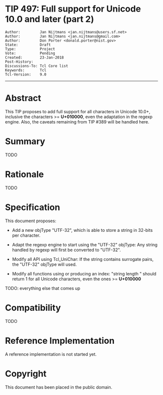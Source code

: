 # TIP 497: Full support for Unicode 10.0 and later (part 2)
	Author:         Jan Nijtmans <jan.nijtmans@users.sf.net>
	Author:         Jan Nijtmans <jan.nijtmans@gmail.com>
	Author:         Don Porter <donald.porter@nist.gov>
	State:          Draft
	Type:           Project
	Vote:           Pending
	Created:        23-Jan-2018
	Post-History:   
	Discussions-To: Tcl Core list
	Keywords:       Tcl
	Tcl-Version:    9.0
-----

# Abstract

This TIP proposes to add full support for all characters in Unicode 10.0\+,
inclusive the characters >= **U\+010000**, even the adaptation in the regexp
engine. Also, the caveats remaining from TIP #389 will be handled here.

# Summary

TODO

# Rationale

TODO

# Specification

This document proposes:

 * Add a new objType "UTF-32", which is able to store a string in 32-bits
   per character.

 * Adapt the regexp engine to start using the "UTF-32" objType: Any string
   handled by regexp will first be converted to "UTF-32".

 * Modify all API using Tcl_UniChar: If the string contains surrogate pairs,
   the "UTF-32" objType will used.

 * Modify all functions using or producing an index: "string length <Unicode>"
   should return 1 for all Unicode characters, even the ones >= **U\+010000**

TODO: everything else that comes up

# Compatibility

TODO


# Reference Implementation

A reference implementation is not started yet.

# Copyright

This document has been placed in the public domain.

